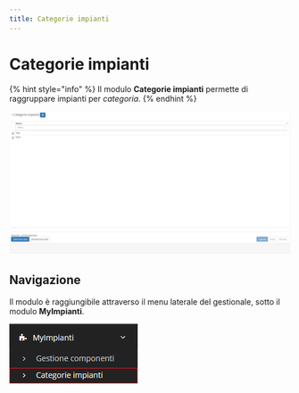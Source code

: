 ```yaml
---
title: Categorie impianti
---
```


# Categorie impianti

{% hint style="info" %}
Il modulo **Categorie impianti** permette di raggruppare impianti per _categoria_.
{% endhint %}

![Screenshot interfaccia categorie impianti](../../../../.gitbook/assets/interfacciacategorieimpianti%20%283%29.PNG)

## Navigazione

Il modulo è raggiungibile attraverso il menu laterale del gestionale, sotto il modulo **MyImpianti**.

![Screenshot navigazione categorie impianti](../../../../.gitbook/assets/posizionecategorieimpianti%20%282%29.PNG)


